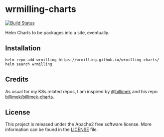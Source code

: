 # wrmilling-charts
[![Build Status](https://github.com/WRMilling/wrmilling-charts/workflows/Publish%20Helm%20chart%28s%29/badge.svg)](https://wrmilling.github.io/wrmilling-charts/) 

Helm Charts to be packages into a site, eventually. 

## Installation

```
helm repo add wrmilling https://wrmilling.github.io/wrmilling-charts/
helm search wrmilling
```

## Credits

As usual for my K8s related repos, I am inspired by [@billimek](https://github.com/billimek) and his repo [billimek/billimek-charts](https://github.com/billimek/billimek-charts). 

## License 

This project is released under the Apache2 free software license. More information can be found in the [LICENSE](LICENSE) file.

